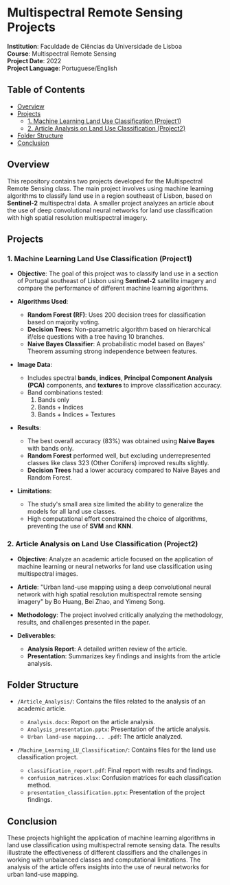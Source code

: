 # Multispectral Remote Sensing Projects

**Institution**: Faculdade de Ciências da Universidade de Lisboa  
**Course**: Multispectral Remote Sensing  
**Project Date**: 2022  
**Project Language**: Portuguese/English  

## Table of Contents

- [Overview](#overview)
- [Projects](#projects)
  - [1. Machine Learning Land Use Classification (Project1)](#1-machine-learning-land-use-classification-project1)
  - [2. Article Analysis on Land Use Classification (Project2)](#2-article-analysis-on-land-use-classification-project2)
- [Folder Structure](#folder-structure)
- [Conclusion](#conclusion)

## Overview

This repository contains two projects developed for the Multispectral Remote Sensing class. The main project involves using machine learning algorithms to classify land use in a region southeast of Lisbon, based on **Sentinel-2** multispectral data. A smaller project analyzes an article about the use of deep convolutional neural networks for land use classification with high spatial resolution multispectral imagery.

## Projects

### 1. Machine Learning Land Use Classification (Project1)

- **Objective**: The goal of this project was to classify land use in a section of Portugal southeast of Lisbon using **Sentinel-2** satellite imagery and compare the performance of different machine learning algorithms.
  
- **Algorithms Used**:
  - **Random Forest (RF)**: Uses 200 decision trees for classification based on majority voting.
  - **Decision Trees**: Non-parametric algorithm based on hierarchical if/else questions with a tree having 10 branches.
  - **Naive Bayes Classifier**: A probabilistic model based on Bayes' Theorem assuming strong independence between features.

- **Image Data**:
  - Includes spectral **bands**, **indices**, **Principal Component Analysis (PCA)** components, and **textures** to improve classification accuracy.
  - Band combinations tested: 
    1. Bands only
    2. Bands + Indices
    3. Bands + Indices + Textures

- **Results**:
  - The best overall accuracy (83%) was obtained using **Naive Bayes** with bands only.
  - **Random Forest** performed well, but excluding underrepresented classes like class 323 (Other Conifers) improved results slightly.
  - **Decision Trees** had a lower accuracy compared to Naive Bayes and Random Forest.
  
- **Limitations**:
  - The study's small area size limited the ability to generalize the models for all land use classes.
  - High computational effort constrained the choice of algorithms, preventing the use of **SVM** and **KNN**.

### 2. Article Analysis on Land Use Classification (Project2)

- **Objective**: Analyze an academic article focused on the application of machine learning or neural networks for land use classification using multispectral images.
  
- **Article**: "Urban land-use mapping using a deep convolutional neural network with high spatial resolution multispectral remote sensing imagery" by Bo Huang, Bei Zhao, and Yimeng Song.  
- **Methodology**: The project involved critically analyzing the methodology, results, and challenges presented in the paper.
  
- **Deliverables**:
  - **Analysis Report**: A detailed written review of the article.
  - **Presentation**: Summarizes key findings and insights from the article analysis.

## Folder Structure

- `/Article_Analysis/`: Contains the files related to the analysis of an academic article.
  - `Analysis.docx`: Report on the article analysis.
  - `Analysis_presentation.pptx`: Presentation of the article analysis.
  - `Urban land-use mapping... .pdf`: The article analyzed.
  
- `/Machine_Learning_LU_Classification/`: Contains files for the land use classification project.
  - `classification_report.pdf`: Final report with results and findings.
  - `confusion_matrices.xlsx`: Confusion matrices for each classification method.
  - `presentation_classification.pptx`: Presentation of the project findings.

## Conclusion

These projects highlight the application of machine learning algorithms in land use classification using multispectral remote sensing data. The results illustrate the effectiveness of different classifiers and the challenges in working with unbalanced classes and computational limitations. The analysis of the article offers insights into the use of neural networks for urban land-use mapping.
